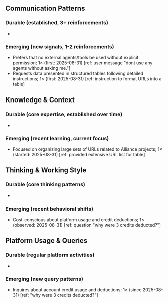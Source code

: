 ## Communication Patterns
### Durable (established, 3+ reinforcements)
- 

### Emerging (new signals, 1-2 reinforcements)
- Prefers that no external agents/tools be used without explicit permission; 1× (first: 2025-08-31) [ref: user message "dont use any agents without asking me."]
- Requests data presented in structured tables following detailed instructions; 1× (first: 2025-08-31) [ref: instruction to format URLs into a table]

## Knowledge & Context
### Durable (core expertise, established over time)
- 

### Emerging (recent learning, current focus)
- Focused on organizing large sets of URLs related to Alliance projects; 1× (started: 2025-08-31) [ref: provided extensive URL list for table]

## Thinking & Working Style
### Durable (core thinking patterns)
- 

### Emerging (recent behavioral shifts)
- Cost-conscious about platform usage and credit deductions; 1× (observed: 2025-08-31) [ref: question "why were 3 credits deducted?"]

## Platform Usage & Queries
### Durable (regular platform activities)
- 

### Emerging (new query patterns)
- Inquires about account credit usage and deductions; 1× (since 2025-08-31) [ref: "why were 3 credits deducted?"]